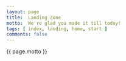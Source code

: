 ```yaml
---
layout: page
title:	Landing Zone
motto:	We're glad you made it till today!
tags: [ index, landing, home, start ]
comments: false
---
```


{{ page.motto }}

<!--[Latest NEWS]

{{ site.news }}-->












